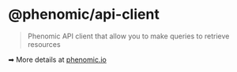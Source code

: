# @phenomic/api-client

> Phenomic API client that allow you to make queries to retrieve resources

➡ More details at [phenomic.io](https://phenomic.io/)
